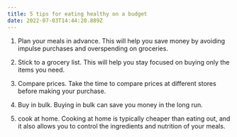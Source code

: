 ```yaml
---
title: 5 tips for eating healthy on a budget
date: 2022-07-03T14:44:20.889Z
---
```


1. Plan your meals in advance. This will help you save money by avoiding impulse purchases and overspending on groceries.

2. Stick to a grocery list. This will help you stay focused on buying only the items you need.

3. Compare prices. Take the time to compare prices at different stores before making your purchase.

4. Buy in bulk. Buying in bulk can save you money in the long run.

5. cook at home. Cooking at home is typically cheaper than eating out, and it also allows you to control the ingredients and nutrition of your meals.
